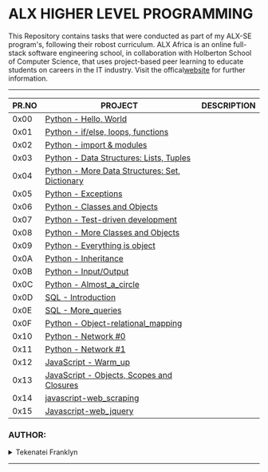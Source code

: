 
# ALX HIGHER LEVEL PROGRAMMING

This Repository contains tasks that were conducted as part of my ALX-SE program's, following their robost curriculum. ALX Africa is an online full-stack software engineering school, in collaboration with Holberton School of Computer Science, that uses project-based peer learning to educate students on careers in the IT industry. Visit the offical<a href="https://www.alxafrica.com/software-engineering-2022">website</a> for further information.

___

| PR.NO | PROJECT                                                                                 | DESCRIPTION |
| ----- | --------------------------------------------------------------------------------------- | ----------- |
| 0x00  | [Python - Hello, World](./0x00-python-hello_world/)                                     |             |
| 0x01  | [Python - if/else, loops, functions](./0x01-python-if_else_loops_functions/)            |             |
| 0x02  | [Python - import & modules](./0x02-python-import_modules/)                              |             |
| 0x03  | [Python - Data Structures: Lists, Tuples](./0x03-python-data_structures/)               |             |
| 0x04  | [Python - More Data Structures: Set, Dictionary](./0x04-python-more_data_structures/)   |             |
| 0x05  | [Python - Exceptions](./0x05-python-exceptions/)                                        |             |
| 0x06  | [Python - Classes and Objects](./0x06-python-classes/)                                  |             |
| 0x07  | [Python - Test-driven development](./0x07-python-test_driven_development/)              |             |
| 0x08  | [Python - More Classes and Objects](./0x08-python-more_classes/)                        |             |
| 0x09  | [Python - Everything is object](./0x09-python-everything_is_object/)                    |             |
| 0x0A  | [Python - Inheritance](./0x0A-python-inheritance/)                                      |             |
| 0x0B  | [Python - Input/Output](./0x0B-python-input_output/)                                    |             |
| 0x0C  | [Python - Almost_a_circle](./0x0C-python-almost_a_circle/)                              |             |
| 0x0D  | [SQL - Introduction](./0x0D-SQL_introduction/)                                          |             |
| 0x0E  | [SQL - More_queries](./0x0E-SQL_more_queries/)                                          |             |
| 0x0F  | [Python - Object-relational_mapping](./0x0F-python-object_relational_mapping/)          |             |
| 0x10  | [Python - Network #0](./0x10-python-network_0/)                                         |             |
| 0x11  | [Python - Network #1](./0x11-python-network_1/)                                         |             |
| 0x12  | [JavaScript - Warm_up](./0x12-javascript-warm_up/)                                      |             |
| 0x13  | [JavaScript - Objects, Scopes and Closures](./0x13-javascript_objects_scopes_closures/) |  
| 0x14  | [javascript-web_scraping](0x14-javascript-web_scraping)                                  |
| 0x15  | [Javascript-web_jquery](./0x15-javascript-web_jquery/)                                   |

### AUTHOR:
<details>
    <summary>Tekenatei Franklyn</summary>
    <ul>
        <li>
            <a href="https://github.com/Young-prof">Github</a>
        </li>
        <li>
            <a href="https://twitter.com/frankytekes">Twitter</a>
        </li>
        <li>
            <a href="https://www.linkedin.com/in/franklyn%20tekenatei">Linkedin</a>
        </li>
        <li> 
            a<href="https://www.facebook.com/franklyn.tekenatei.3/">Facebook</a>
        </li>
    </ul>
</details>

---


